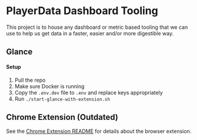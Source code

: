 # PlayerData Dashboard Tooling

This project is to house any dashboard or metric based tooling that we can use to help us get data in a faster, easier and/or more digestible way.

## Glance

#### Setup

1. Pull the repo
2. Make sure Docker is running
3. Copy the `.env.dev` file to `.env` and replace keys appropriately
4. Run `./start-glance-with-extension.sh`

## Chrome Extension (Outdated)

See the [Chrome Extension README](chrome_extension/README.md) for details about the browser extension.
